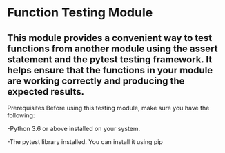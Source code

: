 
# Function Testing Module

## This module provides a convenient way to test functions from another module using the assert statement and the pytest testing framework. It helps ensure that the functions in your module are working correctly and producing the expected results.

Prerequisites
Before using this testing module, make sure you have the following:

-Python 3.6 or above installed on your system.

-The pytest library installed. You can install it using pip


